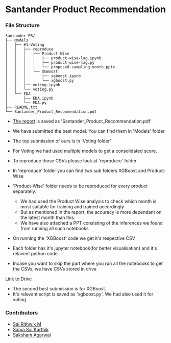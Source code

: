 # Santander Product Recommendation

### File Structure

```
Santander-PR/
├── Models
│   ├── #1-Voting
│   │   ├── reproduce
│   │   │   ├── Product-Wise
│   │   │   │   ├── product-wise-lag.ipynb
│   │   │   │   ├── product-wise-lag.py
│   │   │   │   └── proposed-sampling-month.pptx
│   │   │   └── XGBoost
│   │   │       ├── xgboost.ipynb
│   │   │       └── xgboost.py
│   │   ├── voting.ipynb
│   │   └── voting.py
│   └── EDA
│       ├── EDA.ipynb
│       └── EDA.py
├── README.txt
└── Santander_Product_Recommendation.pdf
```

 - [The report](https://github.com/DaKeiser/Santander-PR/blob/main/Santander_Product_Recommendation.pdf) is saved as 'Santander_Product_Recommendation.pdf'
 - We have submitted the best model. You can find them in 'Models' folder
 - The top submission of ours is in 'Voting folder'
 - For Voting we had used multiple models to get a consolidated score.
 - To reproduce those CSVs please look at 'reproduce' folder
 - In 'reproduce' folder you can find two sub folders XGBoost and Product-Wise
 
 - 'Product-Wise' folder needs to be reproduced for every product separately. 
    - We had used the Product Wise analysis to check which month is most suitable for training and trained accordingly
    - But as mentioned in the report, the accuracy is more dependant on the latest month than this.
    - We have also attached a PPT consisting of the inferences we found from running all such notebooks
 - On running the 'XGBoost' code we get it's respective CSV

 - Each folder has it's jupyter notebook(for better visualisation) and it's relavent python code.
 - Incase you want to skip the part where you run all the notebooks to get the CSVs, we have CSVs stored in drive
 
 [Link to Drive](https://iiitborg-my.sharepoint.com/:f:/g/personal/sai_rithwik_iiitb_org/Ek-ENHqo0Z1AgxXGsOitfl8BL_cvLxnZxMhmCokx9ZAlkw?e=oQo792)


 - The second best submission is for XGBoost.
 - It's relevant script is saved as 'xgboost.py'. We had also used it for voting

 ### Contributors
 - [Sai Rithwik M](https://github.com/DaKeiser)
 - [Sama Sai Karthik](https://github.com/Kartik-Sama)
 - [Saksham Agarwal](https://github.com/Dragonsa15)
